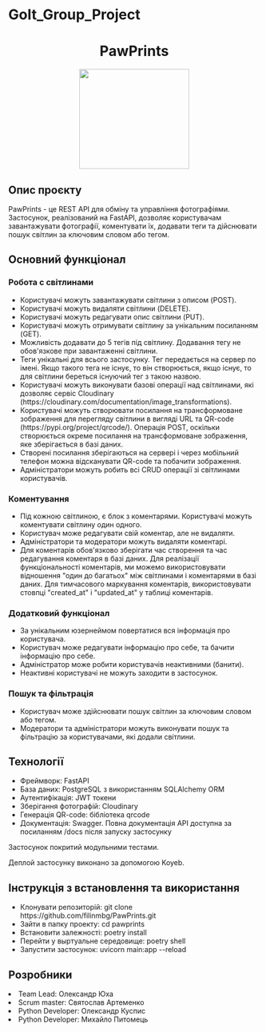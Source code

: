 # GoIt_Group_Project

<h1 align="center">PawPrints</h1> 

<p align="center">
  <img src="https://github.com/filinmbg/PawPrints/blob/main/image/pawprints.png" width="220" height="200" />
</p>
<h2>Опис проєкту</h2>
<a>PawPrints - це REST API для обміну та управління фотографіями. Застосунок, реалізований на FastAPI, дозволяє користувачам завантажувати фотографії, коментувати їх, додавати теги та дійснювати пошук світлин за ключовим словом або тегом.</a> 

<h2>Основний функціонал</h2>

<h3>Робота с світлинами</h3>
<ul>
  <li>Користувачі можуть завантажувати світлини з описом (POST).</li>
  <li>Користувачі можуть видаляти світлини (DELETE).</li>
  <li>Користувачі можуть редагувати опис світлини (PUT).</li>
  <li>Користувачі можуть отримувати світлину за унікальним посиланням (GET).</li>
  <li>Можливість додавати до 5 тегів під світлину. Додавання тегу не обов'язкове при завантаженні світлини.</li>
  <li>Теги унікальні для всього застосунку. Тег передається на сервер по імені. Якщо такого тега не існує, то він створюється, якщо існує, то для світлини береться існуючий тег з такою назвою.</li>
  <li>Користувачі можуть виконувати базові операції над світлинами, які дозволяє сервіс Cloudinary (https://cloudinary.com/documentation/image_transformations).</li>
  <li>Користувачі можуть створювати посилання на трансформоване зображення для перегляду світлини в вигляді URL та QR-code (https://pypi.org/project/qrcode/). Операція POST, оскільки створюється окреме посилання на трансформоване зображення, яке зберігається в базі даних.</li>
  <li>Створені посилання зберігаються на сервері і через мобільний телефон можна відсканувати QR-code та побачити зображення.</li>
  <li>Адміністратори можуть робить всі CRUD операції зі світлинами користувачів.</li>
</ul>

<h3>Коментування</h3>
<ul>
  <li>Під кожною світлиною, є блок з коментарями. Користувачі можуть коментувати світлину один одного.</li>
  <li>Користувач може редагувати свій коментар, але не видаляти.</li>
  <li>Адміністратори та модератори можуть видаляти коментарі.</li>
  <li>Для коментарів обов'язково зберігати час створення та час редагування коментаря в базі даних. Для реалізації функціональності коментарів, ми можемо використовувати відношення "один до багатьох" між світлинами і коментарями в базі даних. Для тимчасового маркування коментарів, використовувати стовпці "created_at" і "updated_at" у таблиці коментарів.</li>
</ul>

<h3>Додатковий функціонал</h3>
<ul>
  <li>За унікальним юзернеймом повертатися вся інформація про користувача.</li>
  <li>Користувач може редагувати інформацію про себе, та бачити інформацію про себе.</li> 
  <li>Адміністратор може робити користувачів неактивними (банити).</li> 
  <li>Неактивні користувачі не можуть заходити в застосунок.</li>
</ul>

<h3>Пошук та фільтрація</h3>
<ul>
 <li>Користувач може здійснювати пошук світлин за ключовим словом або тегом.</li>
 <li>Модератори та адміністратори можуть виконувати пошук та фільтрацію за користувачами, які додали світлини.</li>
</ul>

<h2>Технології</h2>
<ul>
  <li>Фреймворк: FastAPI</li>
  <li>База даних: PostgreSQL з використанням SQLAlchemy ORM</li>
  <li>Аутентифікація: JWT токени</li>
  <li>Зберігання фотографій: Cloudinary</li>
  <li>Генерація QR-code: бібліотека qrcode</li>
  <li>Документація: Swagger. Повна документація API доступна за посиланням /docs після запуску застосунку</li>
</ul>

<a>Застосунок покритий модульними тестами.</a>
<p>Деплой застосунку виконано за допомогою Koyeb.</p>

<h2>Інструкція з встановлення та використання</h2>
<ul>
  <li>Клонувати репозиторій: git clone https://github.com/filinmbg/PawPrints.git</li>
  <li>Зайти в папку проекту: cd pawprints</li>
  <li>Встановити залежності: poetry install</li>
  <li>Перейти у выртуальне середовище: poetry shell</li>
  <li>Запустити застосунок: uvicorn main:app --reload</li>
</ul>

<h2>Розробники</h2
<ul>
  <li>Team Lead: Олександр Юха</li>
  <li>Scrum master: Святослав Артеменко</li>
  <li>Python Developer: Олександр Куспис</li>
  <li>Python Developer: Михайло Питомець</li>
</ul>

